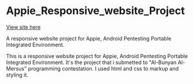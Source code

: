 # Appie_Responsive_website_Project
<a href="https://sunny-churros-5865cf.netlify.app/#">View site here</a>

A responsive website project for Appie, Android Pentesting Portable Integrated Environment.

This is a responsive website project for Appie, Android Pentesting Portable Integrated Environment. It's the project that i submetted to "Al-Bunyan Al-Mersus" programming contestation.
I used html and css to markup and styling it. 
